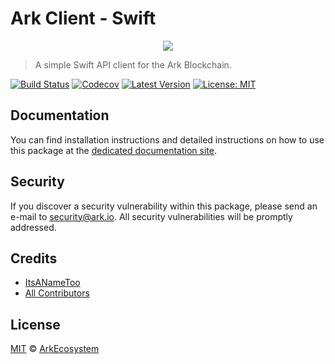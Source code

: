 # Ark Client - Swift

<p align="center">
    <img src="https://github.com/ArkEcosystem/swift-client/blob/master/banner.png" />
</p>

> A simple Swift API client for the Ark Blockchain.

[![Build Status](https://badgen.now.sh/travis/ArkEcosystem/swift-client)](https://travis-ci.org/ArkEcosystem/swift-client)
[![Codecov](https://badgen.now.sh/codecov/c/github/arkecosystem/swift-client)](https://codecov.io/gh/arkecosystem/swift-client)
[![Latest Version](https://badgen.now.sh/github/release/ArkEcosystem/swift-client)](https://github.com/ArkEcosystem/swift-client/releases)
[![License: MIT](https://badgen.now.sh/badge/license/MIT/green)](https://opensource.org/licenses/MIT)

## Documentation

You can find installation instructions and detailed instructions on how to use this package at the [dedicated documentation site](https://docs.ark.io/sdk/clients/swift.html).

## Security

If you discover a security vulnerability within this package, please send an e-mail to security@ark.io. All security vulnerabilities will be promptly addressed.

## Credits

- [ItsANameToo](https://github.com/ItsANameToo)
- [All Contributors](../../contributors)

## License

[MIT](LICENSE) © [ArkEcosystem](https://ark.io)

